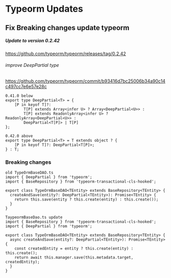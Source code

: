 # Typeorm Updates
## Fix Breaking changes update typeorm

##### Update to version 0.2.42

https://github.com/typeorm/typeorm/releases/tag/0.2.42

###### improve DeepPartial type

https://github.com/typeorm/typeorm/commit/b93416d7bc25006b34a90c14c497cc7e6e57e28c

```
0.41.0 below
export type DeepPartial<T> = {
    [P in keyof T]?:
        T[P] extends Array<infer U> ? Array<DeepPartial<U>> :
        T[P] extends ReadonlyArray<infer U> ? ReadonlyArray<DeepPartial<U>> :
        DeepPartial<T[P]> | T[P]
};
```


```
0.42.0 above
export type DeepPartial<T> = T extends object ? {
    [P in keyof T]?: DeepPartial<T[P]>;
} : T;
```


### Breaking changes

```
old TypeOrmBaseDAO.ts
import { DeepPartial } from 'typeorm';
import { BaseRepository } from 'typeorm-transactional-cls-hooked';

export class TypeOrmBaseDAO<TEntity> extends BaseRepository<TEntity> {
  createAndSave(entity?: DeepPartial<TEntity>): Promise<TEntity> {
    return this.save(entity ? this.create(entity) : this.create());
  }
}

```

```
TaypeormBaseDao.ts update
import { BaseRepository } from 'typeorm-transactional-cls-hooked';
import { DeepPartial } from 'typeorm';

export class TypeOrmBaseDAO<TEntity> extends BaseRepository<TEntity> {
  async createAndSave(entity?: DeepPartial<TEntity>): Promise<TEntity> {
    const createdEntity = entity ? this.create(entity) : this.create();
    return await this.manager.save(this.metadata.target, createdEntity);
  }
}
```
